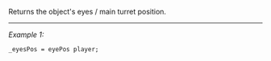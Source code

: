 Returns the object's eyes / main turret position.


---
*Example 1:*
```sqf
_eyesPos = eyePos player;
```